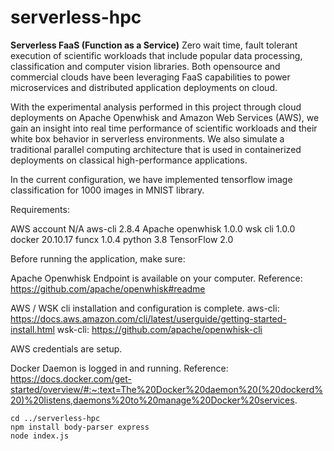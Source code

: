 # serverless-hpc



**Serverless FaaS (Function as a Service)** 
Zero wait time, fault tolerant execution of scientific workloads that include popular data processing, classification and computer vision libraries. Both opensource and commercial clouds have been leveraging FaaS capabilities to power microservices and distributed application deployments on cloud. 

With the experimental analysis performed in this project through cloud deployments on Apache Openwhisk and Amazon Web Services (AWS), we gain an insight into real time performance of scientific workloads and their white box behavior in serverless environments. We also simulate a traditional parallel computing architecture that is used in containerized deployments on classical high-performance applications. 

In the current configuration, we have implemented tensorflow image classification for 1000 images in MNIST library. 

Requirements: 

AWS account	N/A
aws-cli	2.8.4
Apache openwhisk	1.0.0
wsk cli 	1.0.0
docker	20.10.17
funcx	1.0.4
python	3.8
TensorFlow 	2.0

Before running the application, make sure: 

Apache Openwhisk Endpoint is available on your computer. 
Reference: https://github.com/apache/openwhisk#readme

AWS / WSK cli installation and configuration is complete. 
aws-cli: https://docs.aws.amazon.com/cli/latest/userguide/getting-started-install.html
wsk-cli: https://github.com/apache/openwhisk-cli

AWS credentials are setup.

Docker Daemon is logged in and running. 
Reference: https://docs.docker.com/get-started/overview/#:~:text=The%20Docker%20daemon%20(%20dockerd%20)%20listens,daemons%20to%20manage%20Docker%20services.


```
cd ../serverless-hpc 
npm install body-parser express 
node index.js
```

